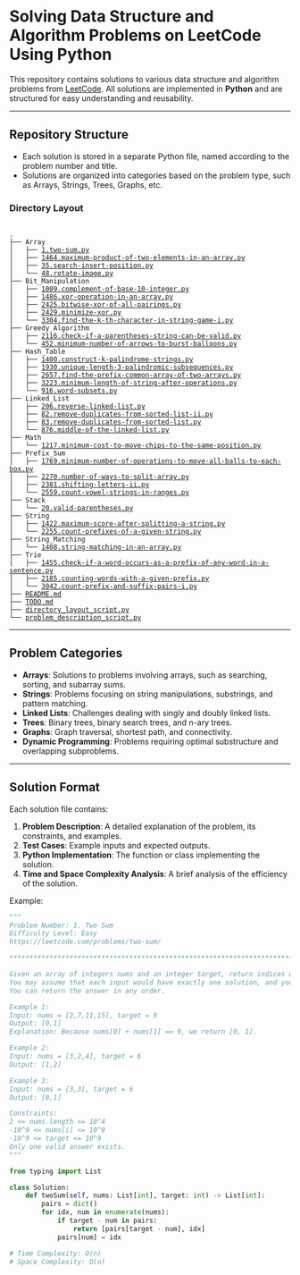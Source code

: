 # Solving Data Structure and Algorithm Problems on LeetCode Using Python

This repository contains solutions to various data structure and algorithm problems from [LeetCode](https://leetcode.com/). All solutions are implemented in **Python** and are structured for easy understanding and reusability.

---

## Repository Structure

- Each solution is stored in a separate Python file, named according to the problem number and title.
- Solutions are organized into categories based on the problem type, such as Arrays, Strings, Trees, Graphs, etc.

### Directory Layout

<pre><code>
.
├── Array
│   ├── <a href="https://github.com/swiftv99/leetcode-problems/blob/main/Array/1.two-sum.py">1.two-sum.py</a>
│   ├── <a href="https://github.com/swiftv99/leetcode-problems/blob/main/Array/1464.maximum-product-of-two-elements-in-an-array.py">1464.maximum-product-of-two-elements-in-an-array.py</a>
│   ├── <a href="https://github.com/swiftv99/leetcode-problems/blob/main/Array/35.search-insert-position.py">35.search-insert-position.py</a>
│   └── <a href="https://github.com/swiftv99/leetcode-problems/blob/main/Array/48.rotate-image.py">48.rotate-image.py</a>
├── Bit_Manipulation
│   ├── <a href="https://github.com/swiftv99/leetcode-problems/blob/main/Bit_Manipulation/1009.complement-of-base-10-integer.py">1009.complement-of-base-10-integer.py</a>
│   ├── <a href="https://github.com/swiftv99/leetcode-problems/blob/main/Bit_Manipulation/1486.xor-operation-in-an-array.py">1486.xor-operation-in-an-array.py</a>
│   ├── <a href="https://github.com/swiftv99/leetcode-problems/blob/main/Bit_Manipulation/2425.bitwise-xor-of-all-pairings.py">2425.bitwise-xor-of-all-pairings.py</a>
│   ├── <a href="https://github.com/swiftv99/leetcode-problems/blob/main/Bit_Manipulation/2429.minimize-xor.py">2429.minimize-xor.py</a>
│   └── <a href="https://github.com/swiftv99/leetcode-problems/blob/main/Bit_Manipulation/3304.find-the-k-th-character-in-string-game-i.py">3304.find-the-k-th-character-in-string-game-i.py</a>
├── Greedy_Algorithm
│   ├── <a href="https://github.com/swiftv99/leetcode-problems/blob/main/Greedy_Algorithm/2116.check-if-a-parentheses-string-can-be-valid.py">2116.check-if-a-parentheses-string-can-be-valid.py</a>
│   └── <a href="https://github.com/swiftv99/leetcode-problems/blob/main/Greedy_Algorithm/452.minimum-number-of-arrows-to-burst-balloons.py">452.minimum-number-of-arrows-to-burst-balloons.py</a>
├── Hash_Table
│   ├── <a href="https://github.com/swiftv99/leetcode-problems/blob/main/Hash_Table/1400.construct-k-palindrome-strings.py">1400.construct-k-palindrome-strings.py</a>
│   ├── <a href="https://github.com/swiftv99/leetcode-problems/blob/main/Hash_Table/1930.unique-length-3-palindromic-subsequences.py">1930.unique-length-3-palindromic-subsequences.py</a>
│   ├── <a href="https://github.com/swiftv99/leetcode-problems/blob/main/Hash_Table/2657.find-the-prefix-common-array-of-two-arrays.py">2657.find-the-prefix-common-array-of-two-arrays.py</a>
│   ├── <a href="https://github.com/swiftv99/leetcode-problems/blob/main/Hash_Table/3223.minimum-length-of-string-after-operations.py">3223.minimum-length-of-string-after-operations.py</a>
│   └── <a href="https://github.com/swiftv99/leetcode-problems/blob/main/Hash_Table/916.word-subsets.py">916.word-subsets.py</a>
├── Linked_List
│   ├── <a href="https://github.com/swiftv99/leetcode-problems/blob/main/Linked_List/206.reverse-linked-list.py">206.reverse-linked-list.py</a>
│   ├── <a href="https://github.com/swiftv99/leetcode-problems/blob/main/Linked_List/82.remove-duplicates-from-sorted-list-ii.py">82.remove-duplicates-from-sorted-list-ii.py</a>
│   ├── <a href="https://github.com/swiftv99/leetcode-problems/blob/main/Linked_List/83.remove-duplicates-from-sorted-list.py">83.remove-duplicates-from-sorted-list.py</a>
│   └── <a href="https://github.com/swiftv99/leetcode-problems/blob/main/Linked_List/876.middle-of-the-linked-list.py">876.middle-of-the-linked-list.py</a>
├── Math
│   └── <a href="https://github.com/swiftv99/leetcode-problems/blob/main/Math/1217.minimum-cost-to-move-chips-to-the-same-position.py">1217.minimum-cost-to-move-chips-to-the-same-position.py</a>
├── Prefix_Sum
│   ├── <a href="https://github.com/swiftv99/leetcode-problems/blob/main/Prefix_Sum/1769.minimum-number-of-operations-to-move-all-balls-to-each-box.py">1769.minimum-number-of-operations-to-move-all-balls-to-each-box.py</a>
│   ├── <a href="https://github.com/swiftv99/leetcode-problems/blob/main/Prefix_Sum/2270.number-of-ways-to-split-array.py">2270.number-of-ways-to-split-array.py</a>
│   ├── <a href="https://github.com/swiftv99/leetcode-problems/blob/main/Prefix_Sum/2381.shifting-letters-ii.py">2381.shifting-letters-ii.py</a>
│   └── <a href="https://github.com/swiftv99/leetcode-problems/blob/main/Prefix_Sum/2559.count-vowel-strings-in-ranges.py">2559.count-vowel-strings-in-ranges.py</a>
├── Stack
│   └── <a href="https://github.com/swiftv99/leetcode-problems/blob/main/Stack/20.valid-parentheses.py">20.valid-parentheses.py</a>
├── String
│   ├── <a href="https://github.com/swiftv99/leetcode-problems/blob/main/String/1422.maximum-score-after-splitting-a-string.py">1422.maximum-score-after-splitting-a-string.py</a>
│   └── <a href="https://github.com/swiftv99/leetcode-problems/blob/main/String/2255.count-prefixes-of-a-given-string.py">2255.count-prefixes-of-a-given-string.py</a>
├── String_Matching
│   └── <a href="https://github.com/swiftv99/leetcode-problems/blob/main/String_Matching/1408.string-matching-in-an-array.py">1408.string-matching-in-an-array.py</a>
├── Trie
│   ├── <a href="https://github.com/swiftv99/leetcode-problems/blob/main/Trie/1455.check-if-a-word-occurs-as-a-prefix-of-any-word-in-a-sentence.py">1455.check-if-a-word-occurs-as-a-prefix-of-any-word-in-a-sentence.py</a>
│   ├── <a href="https://github.com/swiftv99/leetcode-problems/blob/main/Trie/2185.counting-words-with-a-given-prefix.py">2185.counting-words-with-a-given-prefix.py</a>
│   └── <a href="https://github.com/swiftv99/leetcode-problems/blob/main/Trie/3042.count-prefix-and-suffix-pairs-i.py">3042.count-prefix-and-suffix-pairs-i.py</a>
├── <a href="https://github.com/swiftv99/leetcode-problems/blob/main/README.md">README.md</a>
├── <a href="https://github.com/swiftv99/leetcode-problems/blob/main/TODO.md">TODO.md</a>
├── <a href="https://github.com/swiftv99/leetcode-problems/blob/main/directory_layout_script.py">directory_layout_script.py</a>
└── <a href="https://github.com/swiftv99/leetcode-problems/blob/main/problem_description_script.py">problem_description_script.py</a>
</code></pre>

---

## Problem Categories

- **Arrays**: Solutions to problems involving arrays, such as searching, sorting, and subarray sums.
- **Strings**: Problems focusing on string manipulations, substrings, and pattern matching.
- **Linked Lists**: Challenges dealing with singly and doubly linked lists.
- **Trees**: Binary trees, binary search trees, and n-ary trees.
- **Graphs**: Graph traversal, shortest path, and connectivity.
- **Dynamic Programming**: Problems requiring optimal substructure and overlapping subproblems.

---

## Solution Format

Each solution file contains:

1. **Problem Description**: A detailed explanation of the problem, its constraints, and examples.
2. **Test Cases**: Example inputs and expected outputs.
3. **Python Implementation**: The function or class implementing the solution.
4. **Time and Space Complexity Analysis**: A brief analysis of the efficiency of the solution.

Example:

```python
"""
Problem Number: 1. Two Sum
Difficulty Level: Easy
https://leetcode.com/problems/two-sum/

********************************************************************************

Given an array of integers nums and an integer target, return indices of the two numbers such that they add up to target.
You may assume that each input would have exactly one solution, and you may not use the same element twice.
You can return the answer in any order.

Example 1:
Input: nums = [2,7,11,15], target = 9
Output: [0,1]
Explanation: Because nums[0] + nums[1] == 9, we return [0, 1].

Example 2:
Input: nums = [3,2,4], target = 6
Output: [1,2]

Example 3:
Input: nums = [3,3], target = 6
Output: [0,1]

Constraints:
2 <= nums.length <= 10^4
-10^9 <= nums[i] <= 10^9
-10^9 <= target <= 10^9
Only one valid answer exists.
"""

from typing import List

class Solution:
    def twoSum(self, nums: List[int], target: int) -> List[int]:
        pairs = dict()
        for idx, num in enumerate(nums):
            if target - num in pairs:
                return [pairs[target - num], idx]
            pairs[num] = idx

# Time Complexity: O(n)
# Space Complexity: O(n)
```
